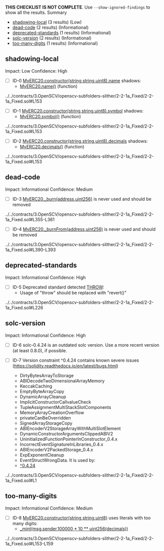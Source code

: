 **THIS CHECKLIST IS NOT COMPLETE**. Use `--show-ignored-findings` to show all the results.
Summary
 - [shadowing-local](#shadowing-local) (3 results) (Low)
 - [dead-code](#dead-code) (2 results) (Informational)
 - [deprecated-standards](#deprecated-standards) (1 results) (Informational)
 - [solc-version](#solc-version) (2 results) (Informational)
 - [too-many-digits](#too-many-digits) (1 results) (Informational)
## shadowing-local
Impact: Low
Confidence: High
 - [ ] ID-0
[MyERC20.constructor(string,string,uint8).name](../../contracts/3.OpenSCV/openscv-subfolders-slither/2-2-1a_Fixed/2-2-1a_Fixed.sol#L153) shadows:
	- [MyERC20.name()](../../contracts/3.OpenSCV/openscv-subfolders-slither/2-2-1a_Fixed/2-2-1a_Fixed.sol#L164-L166) (function)

../../contracts/3.OpenSCV/openscv-subfolders-slither/2-2-1a_Fixed/2-2-1a_Fixed.sol#L153


 - [ ] ID-1
[MyERC20.constructor(string,string,uint8).symbol](../../contracts/3.OpenSCV/openscv-subfolders-slither/2-2-1a_Fixed/2-2-1a_Fixed.sol#L153) shadows:
	- [MyERC20.symbol()](../../contracts/3.OpenSCV/openscv-subfolders-slither/2-2-1a_Fixed/2-2-1a_Fixed.sol#L172-L174) (function)

../../contracts/3.OpenSCV/openscv-subfolders-slither/2-2-1a_Fixed/2-2-1a_Fixed.sol#L153


 - [ ] ID-2
[MyERC20.constructor(string,string,uint8).decimals](../../contracts/3.OpenSCV/openscv-subfolders-slither/2-2-1a_Fixed/2-2-1a_Fixed.sol#L153) shadows:
	- [MyERC20.decimals()](../../contracts/3.OpenSCV/openscv-subfolders-slither/2-2-1a_Fixed/2-2-1a_Fixed.sol#L188-L190) (function)

../../contracts/3.OpenSCV/openscv-subfolders-slither/2-2-1a_Fixed/2-2-1a_Fixed.sol#L153


## dead-code
Impact: Informational
Confidence: Medium
 - [ ] ID-3
[MyERC20._burn(address,uint256)](../../contracts/3.OpenSCV/openscv-subfolders-slither/2-2-1a_Fixed/2-2-1a_Fixed.sol#L355-L361) is never used and should be removed

../../contracts/3.OpenSCV/openscv-subfolders-slither/2-2-1a_Fixed/2-2-1a_Fixed.sol#L355-L361


 - [ ] ID-4
[MyERC20._burnFrom(address,uint256)](../../contracts/3.OpenSCV/openscv-subfolders-slither/2-2-1a_Fixed/2-2-1a_Fixed.sol#L390-L393) is never used and should be removed

../../contracts/3.OpenSCV/openscv-subfolders-slither/2-2-1a_Fixed/2-2-1a_Fixed.sol#L390-L393


## deprecated-standards
Impact: Informational
Confidence: High
 - [ ] ID-5
Deprecated standard detected [THROW](../../contracts/3.OpenSCV/openscv-subfolders-slither/2-2-1a_Fixed/2-2-1a_Fixed.sol#L226):
	- Usage of "throw" should be replaced with "revert()"

../../contracts/3.OpenSCV/openscv-subfolders-slither/2-2-1a_Fixed/2-2-1a_Fixed.sol#L226


## solc-version
Impact: Informational
Confidence: High
 - [ ] ID-6
solc-0.4.24 is an outdated solc version. Use a more recent version (at least 0.8.0), if possible.

 - [ ] ID-7
Version constraint ^0.4.24 contains known severe issues (https://solidity.readthedocs.io/en/latest/bugs.html)
	- DirtyBytesArrayToStorage
	- ABIDecodeTwoDimensionalArrayMemory
	- KeccakCaching
	- EmptyByteArrayCopy
	- DynamicArrayCleanup
	- ImplicitConstructorCallvalueCheck
	- TupleAssignmentMultiStackSlotComponents
	- MemoryArrayCreationOverflow
	- privateCanBeOverridden
	- SignedArrayStorageCopy
	- ABIEncoderV2StorageArrayWithMultiSlotElement
	- DynamicConstructorArgumentsClippedABIV2
	- UninitializedFunctionPointerInConstructor_0.4.x
	- IncorrectEventSignatureInLibraries_0.4.x
	- ABIEncoderV2PackedStorage_0.4.x
	- ExpExponentCleanup
	- EventStructWrongData.
It is used by:
	- [^0.4.24](../../contracts/3.OpenSCV/openscv-subfolders-slither/2-2-1a_Fixed/2-2-1a_Fixed.sol#L1)

../../contracts/3.OpenSCV/openscv-subfolders-slither/2-2-1a_Fixed/2-2-1a_Fixed.sol#L1


## too-many-digits
Impact: Informational
Confidence: Medium
 - [ ] ID-8
[MyERC20.constructor(string,string,uint8)](../../contracts/3.OpenSCV/openscv-subfolders-slither/2-2-1a_Fixed/2-2-1a_Fixed.sol#L153-L159) uses literals with too many digits:
	- [_mint(msg.sender,100000 * 10 ** uint256(decimals))](../../contracts/3.OpenSCV/openscv-subfolders-slither/2-2-1a_Fixed/2-2-1a_Fixed.sol#L158)

../../contracts/3.OpenSCV/openscv-subfolders-slither/2-2-1a_Fixed/2-2-1a_Fixed.sol#L153-L159


